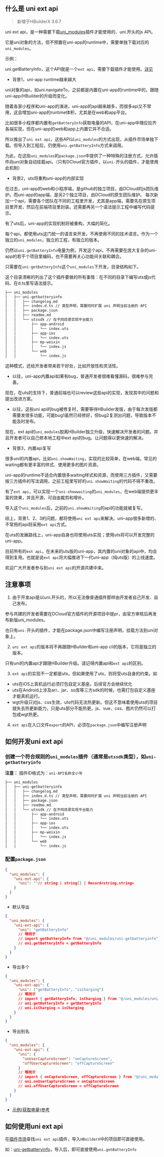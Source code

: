 ## 什么是 uni ext api

> 新增于HBuilderX 3.6.7

uni ext api，是一种需要下载[uni_modules](https://uniapp.dcloud.net.cn/plugin/uni_modules.html)插件才能使用的、uni.开头的js API。

它是uni对象的方法，但不预置在uni-app的runtime中，需要单独下载对应的`uni_modules`。

示例：

uni.getBatteryInfo，这个API就是一个`ext api`，需要下载插件才能使用。[详见](https://uniapp.dcloud.net.cn/api/system/batteryInfo.html)

- 背景1，uni-app runtime越来越大

uni对象的api，如uni.navigateTo，之前都是内置在uni-app的runtime中的，跟随uni-app/HBuilder的升级而变化。

随着各家小程序和uni-app的演进，uni-app的api越来越多，而很多api又不常用，这会增加uni-app的runtime体积，尤其是在web和app平台。

比如很多小程序都内置有`getBatteryInfo`获取电量的API，在uni-app中理应拉齐各端实现，但在uni-app的web和app上内置它并不合适。

所以推出了`uni ext api`，这些API以`uni_modules`的方式出现，从插件市场单独下载。但导入到工程后，仍使用`uni.getBatteryInfo`方式来调用。

为此，在这些`uni_modules`的`package.json`中提供了一种特殊的注册方式，允许插件向uni对象自动挂载api。（只有DCloud官方插件，以`uni-`开头的插件，才能使用此机制）

- 背景2，uts将重构uni-app的内部实现

在过去，uni-app的web和小程序端，是github的独立项目，由DCloud的js团队维护。而uni-app的app端，是另2个独立项目，由DCloud的原生团队维护。
每次新加一个api，需要各个团队在不同的工程里开发，尤其是app端，需要先在原生项目里开发，然后在前端项目里封装。还需要再另一个语法提示工程中编写代码提示。

有了uts后，uni-app的实现机制将被重构，大幅的简化。

每个api，都使用uts这门统一的语言来开发，不再使用不同的技术语言。作为一个独立的`uni_modules`，独立的工程，有独立的版本。

仍然以`uni.getBatteryInfo`电量为例，开发这个api，不再需要在庞大复杂的uni-app的若干个项目里编码，也不需要再关心功能间关联和耦合。

只需要在`uni-getBatteryInfo`这个`uni_modules`下开发，目录结构如下。

这个目录清晰的列出了这个插件要做的所有事情：在不同的目录下编写uts或js代码、在d.ts里写语法提示。

```bash
├── uni_modules
│   ├── uni-getbatteryinfo
│   │   ├── changelog.md
│   │   ├── index.d.ts // 类型声明，需要同时扩展 uni 声明当前注册的 API
│   │   ├── package.json
│   │   ├── readme.md
│   │   └── utssdk // 在不同目录实现平台能力
│   │       ├── app-android
│   │       │   └── index.uts
│   │       ├── app-ios
│   │       │   └── index.uts
│   │       ├── mp-weixin
│   │       │   └── index.js
│   │       └── web
│   │           └── index.js
```

这种模式，还给开发者带来若干好处，比如开放性和灵活性。

* 以往，uni-app内置api如果有bug，普通开发者很难看懂源码，很难参与完善。

现在，在uts的支持下，普通前端也可以review这些api的实现，发现其中的问题和提出改进方案。

* 以往，这些uni api的bug被修复时，需要等待HBuilder发版，由于每次发版都需要发很多功能，可能bug1虽然已经修好，但bug2复测出问题，导致版本不能及时发布。

现在，ext api的`uni_modules`脱离HBuilder独立升级，快速解决开发者的问题。并且开发者可以自己修本地工程中ext api的bug。让问题得以更快速的解决。

- 背景3，内置api复写

很多uni的内置api，比如`uni.showWaiting`，实现的比较简单，在web端，常见的waiting都有更丰富的样式、使用更多的图片资源。

uni-app的runtime不适合内置很多waiting样式和资源，而使用三方插件，又需要按三方插件的写法调用，之前工程里写好的`uni.showWaiting`的代码不得不重改。

有了`ext api`，可以实现一个`uni-showwaiting`的`uni_modules`，在web端提供更丰富的效果，并且开源，可自由裁剪和增补。

导入这个`uni_modules`后，之前的`uni.showWaiting`的api的功能就被复写。


综上，背景1、2、3的问题，都将使用`uni ext api`来解决。uni-app很多新增的、不常用的api将采用`ext api`方式。

在uts的发展路线上，uni-app自身也将使用uts实现；使用uts将可以开发完整的uni-app。

目前所有的`ext api`，在未来的uts版的uni-app，其内置的uni对象的api中，均会得到复用。也就是说`ext api`将大幅推进下一代uni-app（纯uts版）的上线速度。

欢迎广大开发者参与到`uni ext api`的开源共建中来。

## 注意事项

1. 由于开发api是以uni.开头的，所以无法像普通插件那样由开发者自己开发、自己发布。

参与共建的开发者需要在DCloud官方插件的开源项目中提pr，由官方审核后再发布新版uni_modules。

也只有`uni-`开头的插件，才能在package.json中编写注册声明，挂载方法到uni对象上。

2. `uni ext api`的版本将不再跟随HBuilder和uni-app cli的版本，它将是独立的版本。

只有uni的内置api才跟随HBuilder升级。请记得内置api和`ext api`的区别。

3. `ext api`的实现不一定都是uts，但如果使用了uts，则将受uts自身的约束。如
- uts在iOS上真机运行必须打包自定义基座。后续官方会继续优化
- uts在Android上涉及arr、jar、so库等三方sdk的时候，也需打包自定义基座才能真机运行。
- wgt升级只对js、css生效，uts代码无法热更新。但这不意味着使用uts的项目就失去热更新能力，只是uts部分不能热更。js、vue、css、图片仍然可以打包成wgt热更。

4. `ext api`在入口文件`export`的API，必须在`package.json`中编写注册声明 

## 如何开发uni ext api

### 创建一个符合规则的`uni_modules`插件（通常是`utssdk`类型），如`uni-getbatteryinfo`

**注意：** 插件ID格式为：`uni-API名称全小写`


```bash
├── uni_modules
│   ├── uni-getbatteryinfo
│   │   ├── changelog.md
│   │   ├── index.d.ts // 类型声明，需要同时扩展 uni 声明当前注册的 API
│   │   ├── package.json
│   │   ├── readme.md
│   │   └── utssdk // 在不同目录实现平台能力
│   │       ├── app-android
│   │       │   └── index.uts
│   │       ├── app-ios
│   │       │   └── index.uts
│   │       ├── mp-weixin
│   │       │   └── index.js
│   │       └── web
│   │           └── index.js
```

### 配置`package.json`

```json
{
  "uni_modules": {
    "uni-ext-api": {
      "uni": ""// string | string[] | Record<string,string>
    }
  }
}
```

- 默认导出

```json
{
  "uni_modules": {
    "uni-ext-api": {
      "uni": "getBatteryInfo"
      // 等同于
      // import getBatteryInfo from "@/uni_modules/uni-getbatteryinfo";
      // uni.getBatteryInfo = getBatteryInfo
    }
  }
}
```

- 导出多个

```json
{
  "uni_modules": {
    "uni-ext-api": {
      "uni": ["getBatteryInfo", "isCharging"]
      // 等同于
      // import { getBatteryInfo, isCharging } from "@/uni_modules/uni-getbatteryinfo";
      // uni.getBatteryInfo = getBatteryInfo
      // uni.isCharging = isCharging
    }
  }
}
```

- 导出别名

```json
{
  "uni_modules": {
    "uni-ext-api": {
      "uni": {
        "onUserCaptureScreen": "onCaptureScreen",
        "offUserCaptureScreen": "offCaptureScreen"
      }
      // 等同于
      // import { onCaptureScreen, offCaptureScreen } from "@/uni_modules/uni-getbatteryinfo";
      // uni.onUserCaptureScreen = onCaptureScreen
      // uni.offUserCaptureScreen = offCaptureScreen
    }
  }
}
```

- [示例(获取电量)参考](https://gitcode.net/dcloud/hello-uts/-/tree/dev/uni_modules/uni-getbatteryinfo)

## 如何使用uni ext api

在[插件市场](https://ext.dcloud.net.cn/)查找`uni ext api`插件，导入`HBuilderX`中的项目即可直接使用。


如：[uni-getbatteryinfo](https://ext.dcloud.net.cn/plugin?name=uni-getbatteryinfo)，导入后，即可直接使用`uni.getBatteryInfo`


